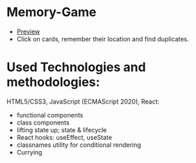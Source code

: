 # Memory-Game

- [Preview](https://darmatt.github.io/Memory-Game/)
 - Click on cards, remember their location and find duplicates.

# Used Technologies and methodologies:
HTML5/CSS3, JavaScript (ECMAScript 2020), React:

- functional components
- class components
- lifting state up; state & lifecycle
- React hooks: useEffect, useState
- classnames utility for conditional rendering
- Currying
